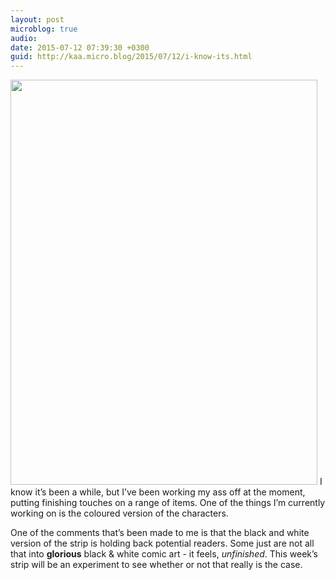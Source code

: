```yaml
---
layout: post
microblog: true
audio: 
date: 2015-07-12 07:39:30 +0300
guid: http://kaa.micro.blog/2015/07/12/i-know-its.html
---
```

<img src="http://www.kaa.bz/uploads/2018/828e61b290.jpg" alt="" width="491" height="648" class="alignnone size-full wp-image-120" /> I know it’s been a while, but I’ve been working my ass off at the moment, putting finishing touches on a range of items. One of the things I’m currently working on is the coloured version of the characters.

One of the comments that’s been made to me is that the black and white version of the strip is holding back potential readers. Some just are not all that into <strong>glorious</strong> black & white comic art - it feels, <em>unfinished</em>. This week’s strip will be an experiment to see whether or not that really is the case.
